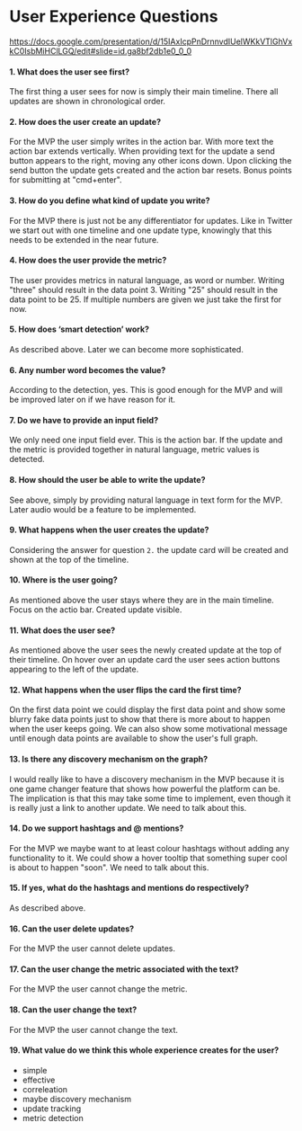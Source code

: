 # User Experience Questions

https://docs.google.com/presentation/d/15IAxIcpPnDrnnvdIUelWKkVTlGhVxkC0IsbMiHClLGQ/edit#slide=id.ga8bf2db1e0_0_0



#### 1. What does the user see first?

The first thing a user sees for now is simply their main timeline. There all
updates are shown in chronological order.



#### 2. How does the user create an update?

For the MVP the user simply writes in the action bar. With more text the action
bar extends vertically. When providing text for the update a send button appears
to the right, moving any other icons down. Upon clicking the send button the
update gets created and the action bar resets. Bonus points for submitting at
"cmd+enter".



#### 3. How do you define what kind of update you write?

For the MVP there is just not be any differentiator for updates. Like in Twitter
we start out with one timeline and one update type, knowingly that this needs to
be extended in the near future.



#### 4. How does the user provide the metric?

The user provides metrics in natural language, as word or number. Writing
"three" should result in the data point 3. Writing "25" should result in the
data point to be 25. If multiple numbers are given we just take the first for
now.



#### 5. How does ‘smart detection’ work?

As described above. Later we can become more sophisticated.



#### 6. Any number word becomes the value?

According to the detection, yes. This is good enough for the MVP and will be
improved later on if we have reason for it.



#### 7. Do we have to provide an input field?

We only need one input field ever. This is the action bar. If the update and the
metric is provided together in natural language, metric values is detected.



#### 8. How should the user be able to write the update?

See above, simply by providing natural language in text form for the MVP. Later
audio would be a feature to be implemented.



#### 9. What happens when the user creates the update?

Considering the answer for question `2.` the update card will be created and
shown at the top of the timeline.



#### 10. Where is the user going?

As mentioned above the user stays where they are in the main timeline. Focus on
the actio bar. Created update visible.



#### 11. What does the user see?

As mentioned above the user sees the newly created update at the top of their
timeline. On hover over an update card the user sees action buttons appearing to
the left of the update.



#### 12. What happens when the user flips the card the first time?

On the first data point we could display the first data point and show some
blurry fake data points just to show that there is more about to happen when the
user keeps going. We can also show some motivational message until enough data
points are available to show the user's full graph.



#### 13. Is there any discovery mechanism on the graph?

I would really like to have a discovery mechanism in the MVP because it is one
game changer feature that shows how powerful the platform can be. The
implication is that this may take some time to implement, even though it is
really just a link to another update. We need to talk about this.



#### 14. Do we support hashtags and @ mentions?

For the MVP we maybe want to at least colour hashtags without adding any
functionality to it. We could show a hover tooltip that something super cool is
about to happen "soon". We need to talk about this.



#### 15. If yes, what do the hashtags and mentions do respectively?

As described above.



#### 16. Can the user delete updates?

For the MVP the user cannot delete updates.



#### 17. Can the user change the metric associated with the text?

For the MVP the user cannot change the metric.



#### 18. Can the user change the text?

For the MVP the user cannot change the text.



#### 19. What value do we think this whole experience creates for the user?

- simple
- effective
- correleation
- maybe discovery mechanism
- update tracking
- metric detection
